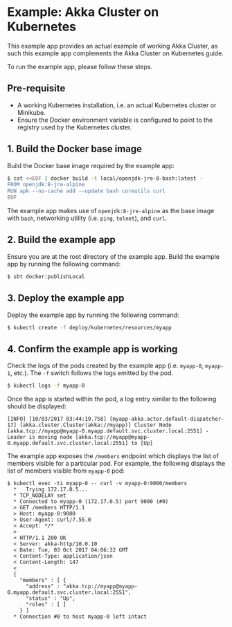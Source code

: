 # Example: Akka Cluster on Kubernetes

This example app provides an actual example of working Akka Cluster, as such this example app complements the Akka Cluster on Kubernetes guide.

To run the example app, please follow these steps.

## Pre-requisite

* A working Kubernetes installation, i.e. an actual Kubernetes cluster or Minikube.
* Ensure the Docker environment variable is configured to point to the registry used by the Kubernetes cluster.

## 1. Build the Docker base image

Build the Docker base image required by the example app:  

```bash
$ cat <<EOF | docker build -t local/openjdk-jre-8-bash:latest -
FROM openjdk:8-jre-alpine
RUN apk --no-cache add --update bash coreutils curl
EOF
```

The example app makes use of `openjdk:8-jre-alpine` as the base image with `bash`, networking utility (i.e. `ping`, `telnet`), and `curl`.


## 2. Build the example app

Ensure you are at the root directory of the example app. Build the example app by running the following command:

```bash
$ sbt docker:publishLocal
```

## 3. Deploy the example app

Deploy the example app by running the following command:

```bash
$ kubectl create -f deploy/kubernetes/resources/myapp
```

## 4. Confirm the example app is working

Check the logs of the pods created by the example app (i.e. `myapp-0`, `myapp-1`, etc.). The `-f` switch follows the logs emitted by the pod.

```bash
$ kubectl logs -f myapp-0
```

Once the app is started within the pod, a log entry similar to the following should be displayed:

```
[INFO] [10/03/2017 03:44:19.758] [myapp-akka.actor.default-dispatcher-17] [akka.cluster.Cluster(akka://myapp)] Cluster Node [akka.tcp://myapp@myapp-0.myapp.default.svc.cluster.local:2551] - Leader is moving node [akka.tcp://myapp@myapp-0.myapp.default.svc.cluster.local:2551] to [Up]
```

The example app exposes the `/members` endpoint which displays the list of members visible for a particular pod. For example, the following displays the list of members visible from `myapp-0` pod:

```
$ kubectl exec -ti myapp-0 -- curl -v myapp-0:9000/members
  *   Trying 172.17.0.5...
  * TCP_NODELAY set
  * Connected to myapp-0 (172.17.0.5) port 9000 (#0)
  > GET /members HTTP/1.1
  > Host: myapp-0:9000
  > User-Agent: curl/7.55.0
  > Accept: */*
  >
  < HTTP/1.1 200 OK
  < Server: akka-http/10.0.10
  < Date: Tue, 03 Oct 2017 04:06:32 GMT
  < Content-Type: application/json
  < Content-Length: 147
  <
  {
    "members" : [ {
      "address" : "akka.tcp://myapp@myapp-0.myapp.default.svc.cluster.local:2551",
      "status" : "Up",
      "roles" : [ ]
    } ]
  * Connection #0 to host myapp-0 left intact
```
